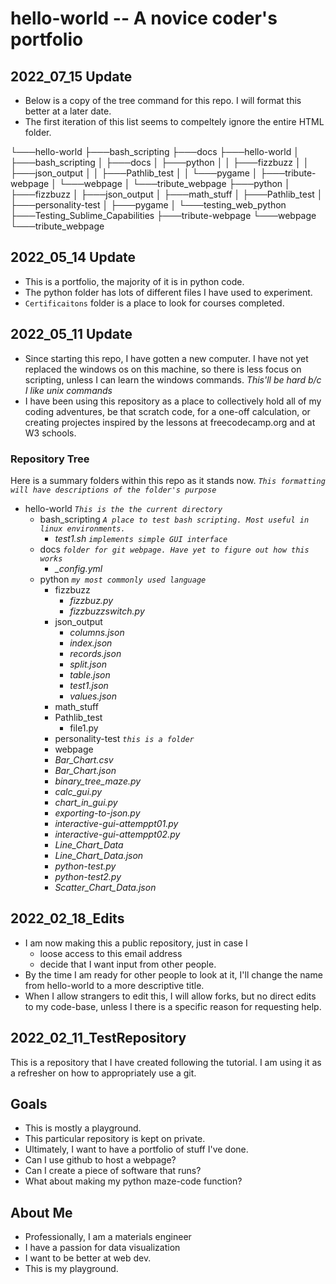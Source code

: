 # hello-world -- A novice coder's portfolio

## 2022_07_15 Update
* Below is a copy of the tree command for this repo. I will format this better at a later date.
* The first iteration of this list seems to compeltely ignore the entire HTML folder. 

└───hello-world
    ├───bash_scripting
    ├───docs
    ├───hello-world
    │   ├───bash_scripting
    │   ├───docs
    │   ├───python
    │   │   ├───fizzbuzz
    │   │   ├───json_output
    │   │   ├───Pathlib_test
    │   │   └───pygame
    │   ├───tribute-webpage
    │   └───webpage
    │       └───tribute_webpage
    ├───python
    │   ├───fizzbuzz
    │   ├───json_output
    │   ├───math_stuff
    │   ├───Pathlib_test
    │   ├───personality-test
    │   ├───pygame
    │   └───testing_web_python
    ├───Testing_Sublime_Capabilities
    ├───tribute-webpage
    └───webpage
        └───tribute_webpage

## 2022_05_14 Update
* This is a portfolio, the majority of it is in python code.
* The python folder has lots of different files I have used to experiment. 
* `Certificaitons` folder is a place to look for courses completed.

## 2022_05_11 Update
* Since starting this repo, I have gotten a new computer. I have not yet replaced the windows os on this machine, so there is less focus on scripting, unless I can learn the windows commands. _This'll be hard b/c I like unix commands_
* I have been using this repository as a place to collectively hold all of my coding adventures, be that scratch code, for a one-off calculation, or creating  projectes inspired by the lessons at freecodecamp.org and at W3 schools.

### Repository Tree
Here is a summary folders within this repo as it stands now. *`This formatting will have descriptions of the folder's purpose`*

* hello-world *`This is the the current directory`*
  * bash_scripting *`A place to test bash scripting. Most useful in linux environments.`*
    * *test1.sh* *`implements simple GUI interface`*
  * docs *`folder for git webpage. Have yet to figure out how this works`*
    * *_config.yml*
  * python *`my most commonly used language`*
    * fizzbuzz
      * *fizzbuz.py*
      * *fizzbuzzswitch.py*
    * json_output
      * *columns.json*
      * *index.json*
      * *records.json*
      * *split.json*
      * *table.json*
      * *test1.json*
      * *values.json*
    * math_stuff
    * Pathlib_test
      * file1.py
    * personality-test *`this is a folder`*
    * webpage
    * *Bar_Chart.csv*
    * *Bar_Chart.json*
    * *binary_tree_maze.py*
    * *calc_gui.py*
    * *chart_in_gui.py*
    * *exporting-to-json.py*
    * *interactive-gui-attemppt01.py*
    * *interactive-gui-attemppt02.py*
    * *Line_Chart_Data*
    * *Line_Chart_Data.json*
    * *python-test.py*
    * *python-test2.py*
    * *Scatter_Chart_Data.json*

## 2022_02_18_Edits
* I am now making this a public repository, just in case I 
  *  loose access to this email address
  *  decide that I want input from other people.
*  By the time I am ready for other people to look at it, I'll change the name from hello-world to a more descriptive title.
*  When I allow strangers to edit this, I will allow forks, but no direct edits to my code-base, unless I there is a specific reason for requesting help.


## 2022_02_11_TestRepository
This is a repository that I have created following the tutorial. I am using it as a refresher on how to appropriately use a git.

## Goals
* This is mostly a playground.
* This particular repository is kept on private.
* Ultimately, I want to have a portfolio of stuff I've done.
* Can I use github to host a webpage?
* Can I create a piece of software that runs?
* What about making my python maze-code function?


## About Me
* Professionally, I am a materials engineer
* I have a passion for data visualization
* I want to be better at web dev.
* This is my playground.
